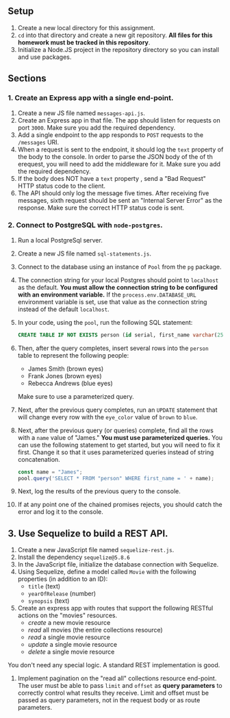 ## Setup

1. Create a new local directory for this assignment.
1. `cd` into that directory and create a new git repository.
   **All files for this homework must be tracked in this repository**.
1. Initialize a Node.JS project in the repository directory so you can install and use packages.

## Sections

### 1. Create an Express app with a single end-point.

1. Create a new JS file named `messages-api.js`.
1. Create an Express app in that file.
   The app should listen for requests on port `3000`.
   Make sure you add the required dependency.
1. Add a single endpoint to the app responds to `POST` requests to the `/messages` URI.
1. When a request is sent to the endpoint, it should log the `text` property of the body to the console.
   In order to parse the JSON body of the of th erequest, you will need to add the middleware for it.
   Make sure you add the required dependency.
1. If the body does NOT have a `text` property , send a "Bad Request" HTTP status code to the client.
1. The API should only log the message five times.
   After receiving five messages, sixth request should be sent an "Internal Server Error" as the response.
   Make sure the correct HTTP status code is sent.

### 2. Connect to PostgreSQL with `node-postgres`.

1. Run a local PostgreSql server.
1. Create a new JS file named `sql-statements.js`.
1. Connect to the database using an instance of `Pool` from the `pg` package.
1. The connection string for your local Postgres should point to `localhost` as the default.
   **You must allow the connection string to be configured with an environment variable.**
   If the `process.env.DATABASE_URL` environment variable is set, use that value as the connection string instead of the default `localhost`.
1. In your code, using the `pool`, run the following SQL statement:
   ```sql
   CREATE TABLE IF NOT EXISTS person (id serial, first_name varchar(255), last_name varchar(255), eye_color varchar(255))
   ```
1. Then, after the query completes, insert several rows into the `person` table to represent the following people:

   - James Smith (brown eyes)
   - Frank Jones (brown eyes)
   - Rebecca Andrews (blue eyes)

   Make sure to use a parameterized query.

1. Next, after the previous query completes, run an `UPDATE` statement that will change every row with the `eye_color` value of `brown` to `blue`.
1. Next, after the previous query (or queries) complete, find all the rows with a `name` value of "James."
   **You must use parameterized queries.**
   You can use the following statement to get started, but you will need to fix it first.
   Change it so that it uses parameterized queries instead of string concatenation.
   ```javascript
   const name = "James";
   pool.query('SELECT * FROM "person" WHERE first_name = ' + name);
   ```
1. Next, log the results of the previous query to the console.
1. If at any point one of the chained promises rejects, you should catch the error and log it to the console.

## 3. Use Sequelize to build a REST API.

1. Create a new JavaScript file named `sequelize-rest.js`.
1. Install the dependency `sequelize@5.8.6`
1. In the JavaScript file, initialize the database connection with Sequelize.
1. Using Sequelize, define a model called `Movie` with the following properties (in addition to an ID):
   - `title` (text)
   - `yearOfRelease` (number)
   - `synopsis` (text)
1. Create an express app with routes that support the following RESTful actions on the "movies" resources.
   - _create_ a new movie resource
   - _read_ all movies (the entire collections resource)
   - _read_ a single movie resource
   - _update_ a single movie resource
   - _delete_ a single movie resource

You don't need any special logic.
A standard REST implementation is good.

1. Implement pagination on the "read all" collections resource end-point.
   The user must be able to pass `limit` and `offset` as **query parameters** to correctly control what results they receive.
   Limit and offset must be passed as query parameters, not in the request body or as route parameters.
